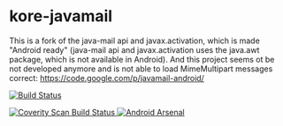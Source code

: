 # kore-javamail
This is a fork of the java-mail api and javax.activation, which is made "Android ready" (java-mail api and javax.activation uses the java.awt package, which is not available in Android). And this project seems ot be not developed anymore and is not able to load MimeMultipart messages correct: https://code.google.com/p/javamail-android/

[![Build Status](https://secure.travis-ci.org/konradrenner/kore-javamail.png?branch=master)](http://travis-ci.org/konradrenner/kore-javamail)

<a href="https://scan.coverity.com/projects/4758">
  <img alt="Coverity Scan Build Status"
       src="https://scan.coverity.com/projects/4758/badge.svg"/>
</a>

<a href="http://android-arsenal.com/details/1/1697">
  <img alt="Android Arsenal"
       src="https://img.shields.io/badge/Android%20Arsenal-kore--javamail-brightgreen.svg?style=flat)%5D(http://android-arsenal.com/details/1/1697"/>
</a>
